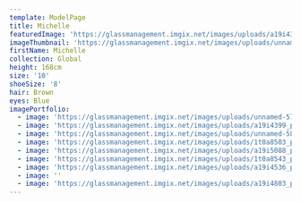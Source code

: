 ```yaml
---
template: ModelPage
title: Michelle
featuredImage: 'https://glassmanagement.imgix.net/images/uploads/a19i4399_preview.jpg'
imageThumbnail: 'https://glassmanagement.imgix.net/images/uploads/unnamed-57.jpg'
firstName: Michelle
collection: Global
height: 168cm
size: '10'
shoeSize: '8'
hair: Brown
eyes: Blue
imagePortfolio:
  - image: 'https://glassmanagement.imgix.net/images/uploads/unnamed-57.jpg'
  - image: 'https://glassmanagement.imgix.net/images/uploads/a19i4399_preview.jpg'
  - image: 'https://glassmanagement.imgix.net/images/uploads/unnamed-58.jpg'
  - image: 'https://glassmanagement.imgix.net/images/uploads/1t0a8503_preview.jpg'
  - image: 'https://glassmanagement.imgix.net/images/uploads/a19i5088_preview.jpg'
  - image: 'https://glassmanagement.imgix.net/images/uploads/1t0a8543_preview.jpg'
  - image: 'https://glassmanagement.imgix.net/images/uploads/a19i4536_preview.jpg'
  - image: ''
  - image: 'https://glassmanagement.imgix.net/images/uploads/a19i4803_preview.jpg'
---
```


